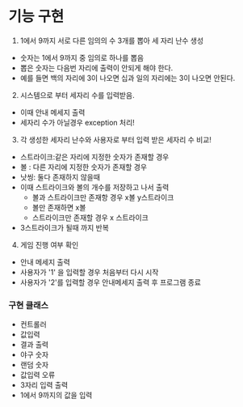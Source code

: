 
# 기능 구현

1. 1에서 9까지 서로 다른 임의의 수 3개를 뽑아 세 자리 난수 생성

 - 숫자는 1에서 9까지 중 임의로 하나를 뽑음
 - 뽑은 숫자는 다음번 자리에 출력이 안되게 해야 한다.
 - 예를 들면 백의 자리에 3이 나오면 십과 일의 자리에는 3이 나오면 안된다.

2. 시스템으로 부터 세자리 수를 입력받음.
- 이때 안내 메세지 출력
- 세자리 수가 아닐경우 exception 처리!

3. 각 생성한 세자리 난수와 사용자로 부터 입력 받은 세자리 수 비교!
- 스트라이크:같은 자리에 지정한 숫자가 존재할 경우
- 볼 : 다른 자리에 지정한 숫자가 존재할 경우
- 낫씽: 둘다 존재하지 않을때
- 이때 스트라이크와 볼의 개수를 저장하고 나서 출력
  - 볼과 스트라이크만 존재항 경우 x볼 y스트라이크
  - 볼만 존재하면 x볼
  - 스트라이크만 존재할 경우 x 스트라이크
- 3스트라이크가 될때 까지 반복

4. 게임 진행 여부 확인
- 안내 메세지 출력
- 사용자가 '1' 을 입력할 경우 처음부터 다시 시작
- 사용자가 '2'를 입력할 경우 안내메세지 출력 후 프로그램 종료

### 구현 클래스
- 컨트롤러
- 값입력
- 결과 출력
- 야구 숫자
- 랜덤 숫자
- 값입력 오류
- 3자리 입력 출력
- 1에서 9까지의 값을 입력